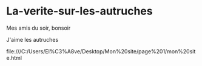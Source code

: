# La-verite-sur-les-autruches

Mes amis du soir, bonsoir

J'aime les autruches

file:///C:/Users/El%C3%A8ve/Desktop/Mon%20site/page%201/mon%20site.html
